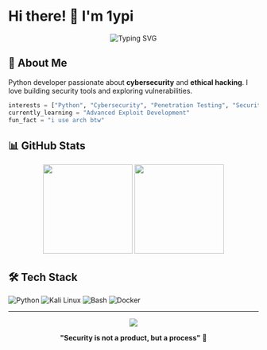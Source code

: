 # Hi there! 👋 I'm 1ypi

<div align="center">
  <img src="https://readme-typing-svg.herokuapp.com?font=Fira+Code&size=24&pause=1000&color=00F7FF&center=true&vCenter=true&width=400&lines=Python+Developer;Cybersecurity+Enthusiast;Security+Researcher" alt="Typing SVG" />
</div>

## 🐍 About Me

Python developer passionate about **cybersecurity** and **ethical hacking**. I love building security tools and exploring vulnerabilities.

```python
interests = ["Python", "Cybersecurity", "Penetration Testing", "Security Tools"]
currently_learning = "Advanced Exploit Development"
fun_fact = "i use arch btw"
```

## 📊 GitHub Stats

<div align="center">
  <img height="180em" src="https://github-readme-stats.vercel.app/api?username=1ypi&show_icons=true&theme=cyberpunk&include_all_commits=true&count_private=true"/>
  <img height="180em" src="https://github-readme-stats.vercel.app/api/top-langs/?username=1ypi&layout=compact&theme=cyberpunk"/>
</div>

## 🛠️ Tech Stack

![Python](https://img.shields.io/badge/Python-3776AB?style=for-the-badge&logo=python&logoColor=white)
![Kali Linux](https://img.shields.io/badge/Arch%20Linux-557C94?style=for-the-badge&logo=arch-linux&logoColor=white)
![Bash](https://img.shields.io/badge/Bash-4EAA25?style=for-the-badge&logo=gnu-bash&logoColor=white)
![Docker](https://img.shields.io/badge/Docker-2496ED?style=for-the-badge&logo=docker&logoColor=white)

---

<div align="center">
  <img src="https://komarev.com/ghpvc/?username=1ypi&color=00f7ff&style=flat-square" />
  
  **"Security is not a product, but a process"** 🔐
</div>
